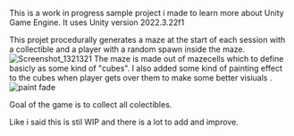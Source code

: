 This is a work in progress sample project i made to learn more about Unity Game Engine.
It uses Unity version 2022.3.22f1



This projet procedurally generates a maze at the start of each session with a collectible and a player with a random spawn inside the maze.
![Screenshot_1321321](https://github.com/Abdullah3916/MazeDemo/assets/34920649/f36840e1-7740-4d27-992c-a5b0738e3a6b)
The maze is made out of mazecells which to define basicly as some kind of "cubes". 
I also added some kind of painting effect to the cubes when player gets over them  to make some better visiuals  .
![paint fade](https://github.com/Abdullah3916/MazeDemo/assets/34920649/fd6d9fbf-823c-4389-9453-3471be495c1c)


Goal of the game is to collect all colectibles.

Like i said this  is stil WIP and there is a lot to add and improve.
